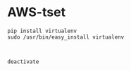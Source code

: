 # AWS-tset
``` 
pip install virtualenv  
sudo /usr/bin/easy_install virtualenv  



deactivate  
``` 
